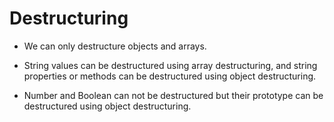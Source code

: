 # Destructuring

- We can only destructure objects and arrays.
- String values can be destructured using array destructuring, and string properties or methods can be destructured using object  destructuring.

- Number and Boolean can not be destructured but their prototype can be destructured using object destructuring.